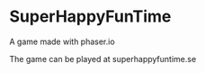 SuperHappyFunTime
=================

A game made with phaser.io

The game can be played at superhappyfuntime.se
